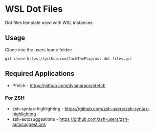 WSL Dot Files
==========================

Dot files template used with WSL instances.

## Usage

Clone into the users home folder:

    git clone https://github.com/JackTheFlap/wsl-dot-files.git

## Required Applications

 * Pfetch - https://github.com/dylanaraps/pfetch

### For ZSH

 * zsh-syntax-highlighting -  https://github.com/zsh-users/zsh-syntax-highlighting
 * zsh-autosuggestions - https://github.com/zsh-users/zsh-autosuggestions
